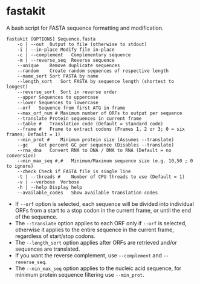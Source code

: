 # fastakit
A bash script for FASTA sequence formatting and modification.

```
fastakit [OPTIONS] Sequence.fasta
	-o | --out	Output to file (otherwise to stdout)
	-i | --in-place	Modify file in-place
	-c | --complement	Complementary sequence
	-m | --reverse_seq	Reverse sequence
	--unique	Remove duplicate sequences
	--random	Create random sequences of respective length
	--name_sort	Sort FASTA by name
	--length_sort	Sort FASTA by sequence length (shortest to longest)
	--reverse_sort	Sort in reverse order
	--upper	Sequences to uppercase
	--lower	Sequences to lowercase
	--orf	Sequence from first ATG in frame
	--max_orf_num #	Maximum number of ORFs to output per sequence
	--translate	Protein sequences in current frame
	--table #	Translation code (Default = standard code)
	--frame #	Frame to extract codons (Frames 1, 2 or 3; 0 = six frames; Default = 1)
	--min_prot #	Minimum protein size (Assumes --translate)
	--gc	Get percent GC per sequence (Disables --translate)
	--rna_dna	Convert RNA to DNA / DNA to RNA (Default = no conversion)
	--min_max_seq #,#	Minimum/Maximum sequence size (e.g. 10,50 ; 0 to ignore)
	--check	Check if FASTA file is single line
	-t | --threads #	Number of CPU threads to use (Default = 1)
	-v | --verbose	Verbose
	-h | --help	Display help
	--available_codes	Show available translation codes 
```

- If `--orf` option is selected, each sequence will be divided into individual ORFs from a start to a stop codon in the current frame, or until the end of the sequence.
- The `--translate` option applies to each ORF only if `--orf` is selected, otherwise it applies to the entire sequence in the current frame, regardless of start/stop codons.
- The `--length_sort` option applies after ORFs are retrieved and/or sequences are translated.
- If you want the reverse complement, use `--complement` and `--reverse_seq`.
- The `--min_max_seq` option applies to the nucleic acid sequence, for minimum protein sequence filtering use `--min_prot`.
